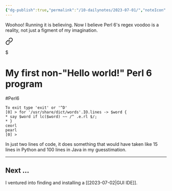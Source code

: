 ```yaml
---
{"dg-publish":true,"permalink":"/10-dailynotes/2023-07-01/","noteIcon":"2","created":"","updated":""}
---
```


Woohoo! Running it is believing. Now I believe Perl 6's regex voodoo is a reality, not just a figment of my imagination.


<div class="transclusion internal-embed is-loaded"><a class="markdown-embed-link" href="/my-first-non-hello-world-perl-6-program/" aria-label="Open link"><svg xmlns="http://www.w3.org/2000/svg" width="24" height="24" viewBox="0 0 24 24" fill="none" stroke="currentColor" stroke-width="2" stroke-linecap="round" stroke-linejoin="round" class="svg-icon lucide-link"><path d="M10 13a5 5 0 0 0 7.54.54l3-3a5 5 0 0 0-7.07-7.07l-1.72 1.71"></path><path d="M14 11a5 5 0 0 0-7.54-.54l-3 3a5 5 0 0 0 7.07 7.07l1.71-1.71"></path></svg></a><div class="markdown-embed">

$<div class="markdown-embed-title">

# My first non-"Hello world!" Perl 6 program

</div>



#Perl6
```
To exit type 'exit' or '^D'
[0] > for '/usr/share/dict/words'.IO.lines -> $word {
* say $word if lc($word) ~~ /^ .e.rl $/;
* }
ceorl
pearl
[0] > 
```
In just two lines of code, it does something that would have taken like 15 lines in Python and 100 lines in Java in my guesstimation.


</div></div>


---
## Next ...

I ventured into finding and installing a [[2023-07-02\|GUI IDE]].